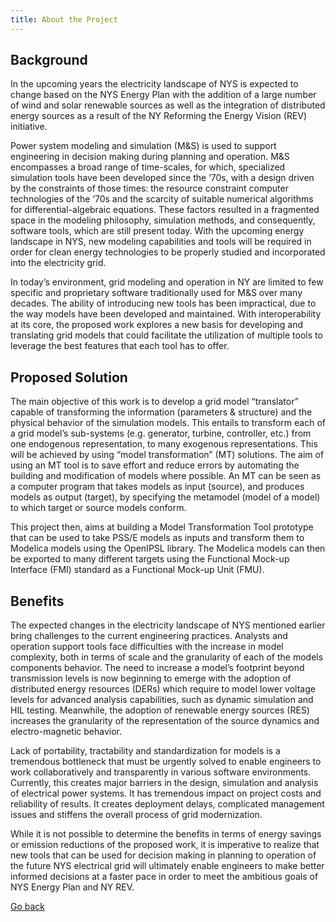 ```yaml
---
title: About the Project
---
```


## Background

In the upcoming years the electricity landscape of NYS is expected to change based on the NYS Energy Plan with the addition of a large number of wind and solar renewable sources as well as the integration of distributed energy sources as a result of the NY Reforming the Energy Vision (REV) initiative.

Power system modeling and simulation (M&S) is used to support engineering in decision making during planning and operation. M&S encompasses a broad range of time-scales, for which, specialized simulation tools have been developed since the ‘70s, with a design driven by the constraints of those times: the resource constraint computer technologies of the ‘70s and the scarcity of suitable numerical algorithms for differential-algebraic equations. These factors resulted in a fragmented space in the modeling philosophy, simulation methods, and consequently, software tools, which are still present today. With the upcoming energy landscape in NYS, new modeling capabilities and tools will be required in order for clean energy technologies to be properly studied and incorporated into the electricity grid.

In today’s environment, grid modeling and operation in NY are limited to few specific and proprietary software traditionally used for M&S over many decades. The ability of introducing new tools has been impractical, due to the way models have been developed and maintained. With interoperability at its core, the proposed work explores a new basis for developing and translating grid models that could facilitate the utilization of multiple tools to leverage the best features that each tool has to offer.

## Proposed Solution

The main objective of this work is to develop a grid model “translator” capable of transforming the information (parameters & structure) and the physical behavior of the simulation models. This entails to transform each of a grid model’s sub-systems (e.g. generator, turbine, controller, etc.) from one endogenous representation, to many exogenous representations. This will be achieved by using “model transformation” (MT) solutions. The aim of using an MT tool is to save effort and reduce errors by automating the building and modification of models where possible. An MT can be seen as a computer program that takes models as input (source), and produces models as output (target), by specifying the metamodel (model of a model) to which target or source models conform. 

This project then, aims at building a Model Transformation Tool prototype that can be used to take PSS/E models as inputs and transform them to Modelica models using the OpenIPSL library. The Modelica models can then be exported to many different targets using the Functional Mock-up Interface (FMI) standard as a Functional Mock-up Unit (FMU). 

## Benefits

The expected changes in the electricity landscape of NYS mentioned earlier bring challenges to the current engineering practices. Analysts and operation support tools face difficulties with the increase in model complexity, both in terms of scale and the granularity of each of the models components behavior. The need to increase a model’s footprint beyond transmission levels is now beginning to emerge with the adoption of distributed energy resources (DERs) which require to model lower voltage levels for advanced analysis capabilities, such as dynamic simulation and HIL testing. Meanwhile, the adoption of renewable energy sources (RES) increases the granularity of the representation of the source dynamics and electro-magnetic behavior.

Lack of portability, tractability and standardization for models is a tremendous bottleneck that must be urgently solved to enable engineers to work collaboratively and transparently in various software environments. Currently, this creates major barriers in the design, simulation and analysis of electrical power systems. It has tremendous impact on project costs and reliability of results. It creates deployment delays, complicated management issues and stiffens the overall process of grid modernization. 

While it is not possible to determine the benefits in terms of energy savings or emission reductions of the proposed work, it is imperative to realize that new tools that can be used for decision making in planning to operation of the future NYS electrical grid will ultimately enable engineers to make better informed decisions at a faster pace in order to meet the ambitious goals of NYS Energy Plan and NY REV.




<a href="./index">Go back</a> 
